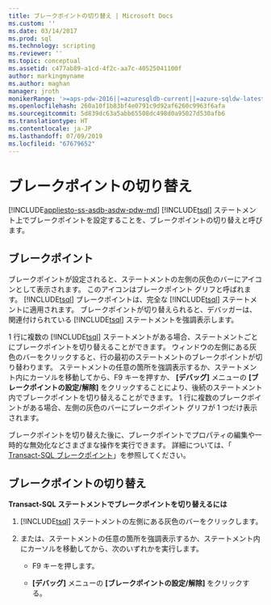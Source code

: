 ```yaml
---
title: ブレークポイントの切り替え | Microsoft Docs
ms.custom: ''
ms.date: 03/14/2017
ms.prod: sql
ms.technology: scripting
ms.reviewer: ''
ms.topic: conceptual
ms.assetid: c477ab89-a1cd-4f2c-aa7c-40525041100f
author: markingmyname
ms.author: maghan
manager: jroth
monikerRange: '>=aps-pdw-2016||=azuresqldb-current||=azure-sqldw-latest||>=sql-server-2016||=sqlallproducts-allversions||>=sql-server-linux-2017||=azuresqldb-mi-current'
ms.openlocfilehash: 260a10f1b83bf4e0791c9d92af6260c9963f6afa
ms.sourcegitcommit: 5d839dc63a5abb65508dc498d0a95027d530afb6
ms.translationtype: HT
ms.contentlocale: ja-JP
ms.lasthandoff: 07/09/2019
ms.locfileid: "67679652"
---
```

# <a name="toggle-a-breakpoint"></a>ブレークポイントの切り替え
[!INCLUDE[appliesto-ss-asdb-asdw-pdw-md](../../includes/appliesto-ss-asdb-asdw-pdw-md.md)]
  [!INCLUDE[tsql](../../includes/tsql-md.md)] ステートメント上でブレークポイントを設定することを、ブレークポイントの切り替えと呼びます。  
  
## <a name="breakpoints"></a>ブレークポイント  
 ブレークポイントが設定されると、ステートメントの左側の灰色のバーにアイコンとして表示されます。 このアイコンはブレークポイント グリフと呼ばれます。 [!INCLUDE[tsql](../../includes/tsql-md.md)] ブレークポイントは、完全な [!INCLUDE[tsql](../../includes/tsql-md.md)] ステートメントに適用されます。 ブレークポイントが切り替えられると、デバッガーは、関連付けられている [!INCLUDE[tsql](../../includes/tsql-md.md)] ステートメントを強調表示します。  
  
 1 行に複数の [!INCLUDE[tsql](../../includes/tsql-md.md)] ステートメントがある場合、ステートメントごとにブレークポイントを切り替えることができます。 ウィンドウの左側にある灰色のバーをクリックすると、行の最初のステートメントのブレークポイントが切り替わります。 ステートメントの任意の箇所を強調表示するか、ステートメント内にカーソルを移動してから、F9 キーを押すか、 **[デバッグ]** メニューの **[ブレークポイントの設定/解除]** をクリックすることにより、後続のステートメント内でブレークポイントを切り替えることができます。 1 行に複数のブレークポイントがある場合、左側の灰色のバーにブレークポイント グリフが 1 つだけ表示されます。  
  
 ブレークポイントを切り替えた後に、ブレークポイントでプロパティの編集や一時的な無効化などさまざまな操作を実行できます。 詳細については、「 [Transact-SQL ブレークポイント](../../relational-databases/scripting/transact-sql-breakpoints.md)」を参照してください。  
  
## <a name="toggle-a-breakpoint"></a>ブレークポイントの切り替え  
 **Transact-SQL ステートメントでブレークポイントを切り替えるには**  
  
1.  [!INCLUDE[tsql](../../includes/tsql-md.md)] ステートメントの左側にある灰色のバーをクリックします。  
  
2.  または、ステートメントの任意の箇所を強調表示するか、ステートメント内にカーソルを移動してから、次のいずれかを実行します。  
  
    -   F9 キーを押します。  
  
    -   **[デバッグ]** メニューの **[ブレークポイントの設定/解除]** をクリックする。  
  
  

